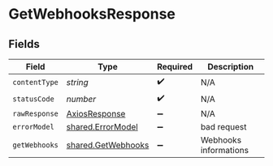 # GetWebhooksResponse


## Fields

| Field                                                    | Type                                                     | Required                                                 | Description                                              |
| -------------------------------------------------------- | -------------------------------------------------------- | -------------------------------------------------------- | -------------------------------------------------------- |
| `contentType`                                            | *string*                                                 | :heavy_check_mark:                                       | N/A                                                      |
| `statusCode`                                             | *number*                                                 | :heavy_check_mark:                                       | N/A                                                      |
| `rawResponse`                                            | [AxiosResponse](https://axios-http.com/docs/res_schema)  | :heavy_minus_sign:                                       | N/A                                                      |
| `errorModel`                                             | [shared.ErrorModel](../../models/shared/errormodel.md)   | :heavy_minus_sign:                                       | bad request                                              |
| `getWebhooks`                                            | [shared.GetWebhooks](../../models/shared/getwebhooks.md) | :heavy_minus_sign:                                       | Webhooks informations                                    |